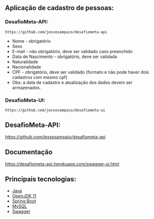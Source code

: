 
## Aplicação de cadastro de pessoas:

### DesafioMeta-API:
	https://github.com/jessesampaio/desafiometa-api

 - Nome - obrigatório
 - Sexo
 - E-mail - não obrigatório, deve ser validado caso preenchido
 - Data de Nascimento - obrigatório, deve ser validada
 - Naturalidade
 - Nacionalidade
 - CPF - obrigatório, deve ser validado (formato e não pode haver dois cadastros com mesmo cpf)
 - Obs: a data de cadastro e atualização dos dados devem ser armazenados.

### DesafioMeta-UI:
	https://github.com/jessesampaio/desafiometa-ui

## DesafioMeta-API:
https://github.com/jessesampaio/desafiometa-api

## Documentação

https://desafiometa-api.herokuapp.com/swagger-ui.html

## Principais tecnologias:

- [Java](https://www.java.com/pt_BR/)
- [OpenJDK 11](https://openjdk.java.net/projects/jdk/11/)
- [Spring Boot](https://spring.io/projects/spring-boot)
- [MySQL](https://dev.mysql.com/)
- [Swagger](https://swagger.io/)
